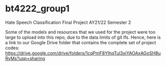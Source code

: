 # bt4222_group1
Hate Speech Classification Final Project AY21/22 Semester 2

Some of the models and resources that we used for the project were too large to upload into this repo, due to the data limits of git lfs. Hence, here is a link to our Google Drive folder that contains the complete set of project codes: https://drive.google.com/drive/folders/1cqPmF8YIhqTul3xiYAOAxAGoSH8uRvMs?usp=sharing


